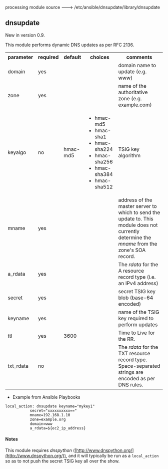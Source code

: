  processing module source ---> /etc/ansible/dnsupdate/library/dnsupdate
## dnsupdate

New in version 0.9.

This module performs dynamic DNS updates as per RFC 2136. 

<table>
<tr>
<th class="head">parameter</th>
<th class="head">required</th>
<th class="head">default</th>
<th class="head">choices</th>
<th class="head">comments</th>
</tr>
<tr>
<td>domain</td>
<td>yes</td>
<td></td>
<td><ul></ul></td>
<td>domain name to update (e.g. www)</td>
</tr>
<tr>
<td>zone</td>
<td>yes</td>
<td></td>
<td><ul></ul></td>
<td>name of the authoritative zone (e.g. example.com)</td>
</tr>
<tr>
<td>keyalgo</td>
<td>no</td>
<td>hmac-md5</td>
<td><ul><li>hmac-md5</li><li>hmac-sha1</li><li>hmac-sha224</li><li>hmac-sha256</li><li>hmac-sha384</li><li>hmac-sha512</li></ul></td>
<td>TSIG key algorithm</td>
</tr>
<tr>
<td>mname</td>
<td>yes</td>
<td></td>
<td><ul></ul></td>
<td>address of the master server to which to send the update to. This module does not currently determine the <em>mname</em> from the zone's SOA record.</td>
</tr>
<tr>
<td>a_rdata</td>
<td>yes</td>
<td></td>
<td><ul></ul></td>
<td>The <em>rdata</em> for the A resource record type (i.e. an IPv4 address)</td>
</tr>
<tr>
<td>secret</td>
<td>yes</td>
<td></td>
<td><ul></ul></td>
<td>secret TSIG key blob (base-64 encoded)</td>
</tr>
<tr>
<td>keyname</td>
<td>yes</td>
<td></td>
<td><ul></ul></td>
<td>name of the TSIG key required to perform updates</td>
</tr>
<tr>
<td>ttl</td>
<td>yes</td>
<td>3600</td>
<td><ul></ul></td>
<td>Time to Live for the RR.</td>
</tr>
<tr>
<td>txt_rdata</td>
<td>no</td>
<td></td>
<td><ul></ul></td>
<td>The <em>rdata</em> for the TXT resource record type. Space-separated strings are encoded as per DNS rules.</td>
</tr>
</table>

* Example from Ansible Playbooks

```
local_action: dnsupdate keyname="mykey1"
           secret="xxxxxxxxxx=="
           mname=192.168.1.10
           zone=example.org
           domain=www
           a_rdata=${ec2_ip_address}

```
 

#### Notes
This module requires _dnspython_ ([http://www.dnspython.org/](http://www.dnspython.org/)), and it will typically be run as a `local_action` so as to not push the secret TSIG key all over the show.

